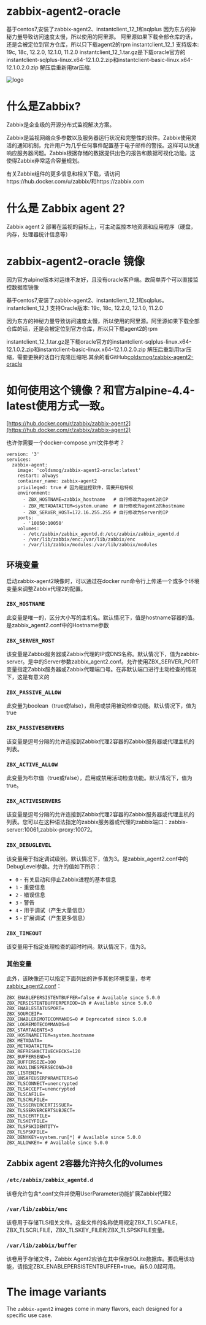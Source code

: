 # zabbix-agent2-oracle
基于centos7,安装了zabbix-agent2、instantclient_12_1和sqlplus
因为东方的神秘力量导致访问速度太慢，所以使用的阿里源。
阿里源如果下载全部仓库的话，还是会被定位到官方仓库，所以只下载agent2的rpm
instantclient_12_1 支持版本: 19c, 18c, 12.2.0, 12.1.0, 11.2.0
instantclient_12_1.tar.gz是下载oracle官方的instantclient-sqlplus-linux.x64-12.1.0.2.zip和instantclient-basic-linux.x64-12.1.0.2.0.zip 解压后重新用tar压缩.

![logo](https://assets.zabbix.com/img/logo/zabbix_logo_500x131.png)

# 什么是Zabbix?

Zabbix是企业级的开源分布式监视解决方案。

Zabbix是监视网络众多参数以及服务器运行状况和完整性的软件。Zabbix使用灵活的通知机制，允许用户为几乎任何事件配置基于电子邮件的警报。这样可以快速响应服务器问题。Zabbix根据存储的数据提供出色的报告和数据可视化功能。这使得Zabbix非常适合容量规划。

有关Zabbix组件的更多信息和相关下载，请访问https://hub.docker.com/u/zabbix/和https://zabbix.com

# 什么是 Zabbix agent 2?

Zabbix agent 2 部署在监视的目标上，可主动监控本地资源和应用程序（硬盘，内存，处理器统计信息等）

# zabbix-agent2-oracle 镜像

因为官方alpine版本对运维不友好，且没有oracle客户端。故简单弄个可以直接监控数据库镜像

基于centos7,安装了zabbix-agent2、instantclient_12_1和sqlplus。instantclient_12_1 支持Oracle版本: 19c, 18c, 12.2.0, 12.1.0, 11.2.0

因为东方的神秘力量导致访问速度太慢，所以使用的阿里源。阿里源如果下载全部仓库的话，还是会被定位到官方仓库，所以只下载agent2的rpm

instantclient_12_1.tar.gz是下载oracle官方的instantclient-sqlplus-linux.x64-12.1.0.2.zip和instantclient-basic-linux.x64-12.1.0.2.0.zip 解压后重新用tar压缩，需要更换的话自行克隆压缩吧.其余的看GitHub[coldsmog/zabbix-agent2-oracle](https://github.com/coldsmog/zabbix-agent2-oracle)

# 如何使用这个镜像？和官方alpine-4.4-latest使用方式一致。
[https://hub.docker.com/r/zabbix/zabbix-agent2](https://hub.docker.com/r/zabbix/zabbix-agent2)

也许你需要一个docker-compose.yml文件参考？

```
version: '3'
services:
  zabbix-agent:
    image: 'coldsmog/zabbix-agent2-oracle:latest'
    restart: always
    container_name: zabbix-agent2
    privileged: true # 因为是监控软件，需要开启特权
    environment:
      - ZBX_HOSTNAME=zabbix_hostname   # 自行修改为agent2的IP
      - ZBX_METADATAITEM=system.uname  # 自行修改为agent2的hostname
      - ZBX_SERVER_HOST=172.16.255.255 # 自行修改为Server的IP
    ports:
      - '10050:10050'
    volumes:
      - /etc/zabbix/zabbix_agentd.d:/etc/zabbix/zabbix_agentd.d
      - /var/lib/zabbix/enc:/var/lib/zabbix/enc
      - /var/lib/zabbix/modules:/var/lib/zabbix/modules
```

## 环境变量

启动zabbix-agent2映像时，可以通过在docker run命令行上传递一个或多个环境变量来调整Zabbix代理2的配置。

### `ZBX_HOSTNAME`

此变量是唯一的，区分大小写的主机名。默认情况下，值是hostname容器的值。是zabbix_agent2.conf中的Hostname参数

### `ZBX_SERVER_HOST`

该变量是Zabbix服务器或Zabbix代理的IP或DNS名称。默认情况下，值为zabbix-server。是中的Server参数zabbix_agent2.conf。允许使用ZBX_SERVER_PORT变量指定Zabbix服务器或Zabbix代理端口号。在非默认端口进行主动检查的情况下，这是有意义的

### `ZBX_PASSIVE_ALLOW`

此变量为boolean（true或false），启用或禁用被动检查功能。默认情况下，值为true

### `ZBX_PASSIVESERVERS`

该变量是逗号分隔的允许连接到Zabbix代理2容器的Zabbix服务器或代理主机的列表。

### `ZBX_ACTIVE_ALLOW`

此变量为布尔值（true或false），启用或禁用活动检查功能。默认情况下，值为true。

### `ZBX_ACTIVESERVERS`

该变量是逗号分隔的允许连接到Zabbix代理2容器的Zabbix服务器或代理主机的列表。您可以在这种语法指定的zabbix服务器或代理的zabbix端口：zabbix-server:10061,zabbix-proxy:10072。

### `ZBX_DEBUGLEVEL`

该变量用于指定调试级别。默认情况下，值为3。是zabbix_agent2.conf中的DebugLevel参数。允许的值如下所示：
- ``0`` - 有关启动和停止Zabbix进程的基本信息
- ``1`` - 重要信息
- ``2`` - 错误信息
- ``3`` - 警告
- ``4`` - 用于调试（产生大量信息）
- ``5`` - 扩展调试（产生更多信息）



### `ZBX_TIMEOUT`

该变量用于指定处理检查的超时时间。默认情况下，值为3。

### 其他变量

此外，该映像还可以指定下面列出的许多其他环境变量，参考[zabbix_agent2.conf](https://www.zabbix.com/documentation/current/manual/appendix/config/zabbix_agent2)：

```
ZBX_ENABLEPERSISTENTBUFFER=false # Available since 5.0.0
ZBX_PERSISTENTBUFFERPERIOD=1h # Available since 5.0.0
ZBX_ENABLESTATUSPORT=
ZBX_SOURCEIP=
ZBX_ENABLEREMOTECOMMANDS=0 # Deprecated since 5.0.0
ZBX_LOGREMOTECOMMANDS=0
ZBX_STARTAGENTS=3
ZBX_HOSTNAMEITEM=system.hostname
ZBX_METADATA=
ZBX_METADATAITEM=
ZBX_REFRESHACTIVECHECKS=120
ZBX_BUFFERSEND=5
ZBX_BUFFERSIZE=100
ZBX_MAXLINESPERSECOND=20
ZBX_LISTENIP=
ZBX_UNSAFEUSERPARAMETERS=0
ZBX_TLSCONNECT=unencrypted
ZBX_TLSACCEPT=unencrypted
ZBX_TLSCAFILE=
ZBX_TLSCRLFILE=
ZBX_TLSSERVERCERTISSUER=
ZBX_TLSSERVERCERTSUBJECT=
ZBX_TLSCERTFILE=
ZBX_TLSKEYFILE=
ZBX_TLSPSKIDENTITY=
ZBX_TLSPSKFILE=
ZBX_DENYKEY=system.run[*] # Available since 5.0.0
ZBX_ALLOWKEY= # Available since 5.0.0
```

## Zabbix agent 2容器允许持久化的volumes

### ``/etc/zabbix/zabbix_agentd.d``

该卷允许包含*.conf文件并使用UserParameter功能扩展Zabbix代理2 

### ``/var/lib/zabbix/enc``

该卷用于存储TLS相关文件。这些文件的名称使用规定ZBX_TLSCAFILE，ZBX_TLSCRLFILE，ZBX_TLSKEY_FILE和ZBX_TLSPSKFILE变量。

### ``/var/lib/zabbix/buffer``

该卷用于存储文件，Zabbix Agent2应该在其中保存SQLite数据库。要启用该功能，请指定ZBX_ENABLEPERSISTENTBUFFER=true。自5.0.0起可用。

# The image variants

The `zabbix-agent2` images come in many flavors, each designed for a specific use case.
